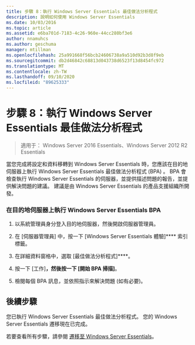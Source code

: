 ```yaml
---
title: 步驟 8：執行 Windows Server Essentials 最佳做法分析程式
description: 說明如何使用 Windows Server Essentials
ms.date: 10/03/2016
ms.topic: article
ms.assetid: e6ba701d-7183-4c26-960e-44cc280bf3e6
author: nnamuhcs
ms.author: geschuma
manager: mtillman
ms.openlocfilehash: 25a991668f56bcb24606738a9a510d92b3d8f9eb
ms.sourcegitcommit: db2d46842c68813d043738d6523f13d8454fc972
ms.translationtype: MT
ms.contentlocale: zh-TW
ms.lasthandoff: 09/10/2020
ms.locfileid: "89625333"
---
```

# <a name="step-8-run-the-windows-server-essentials-best-practices-analyzer"></a>步驟 8：執行 Windows Server Essentials 最佳做法分析程式

>適用于： Windows Server 2016 Essentials、Windows Server 2012 R2 Essentials

當您完成將設定和資料移轉到 Windows Server Essentials 時，您應該在目的地伺服器上執行 Windows Server Essentials 最佳做法分析程式 (BPA) 。 BPA 會檢查執行 Windows Server Essentials 的伺服器，並提供描述問題的報告，並提供解決問題的建議。 建議是由 Windows Server Essentials 的產品支援組織所開發。

### <a name="to-run-the--windows-server-essentials-bpa-on-the-destination-server"></a>在目的地伺服器上執行 Windows Server Essentials BPA

1.  以系統管理員身分登入目的地伺服器，然後開啟伺服器管理員。

2.  在 [伺服器管理員] 中，按一下 [Windows Server Essentials 體驗]**** 索引標籤。

3.  在詳細資料窗格中，選取 [最佳做法分析程式]****。

4.  按一下 [工作]****，然後按一下 [開始 BPA 掃描]****。

5.  檢閱每個 BPA 訊息，並依照指示來解決問題 (如有必要)。

## <a name="next-steps"></a>後續步驟
 您已執行 Windows Server Essentials 最佳做法分析程式。 您的 Windows Server Essentials 遷移現在已完成。


若要查看所有步驟，請參閱 [遷移至 Windows Server Essentials](Migrate-from-Previous-Versions-to-Windows-Server-Essentials-or-Windows-Server-Essentials-Experience.md)。

